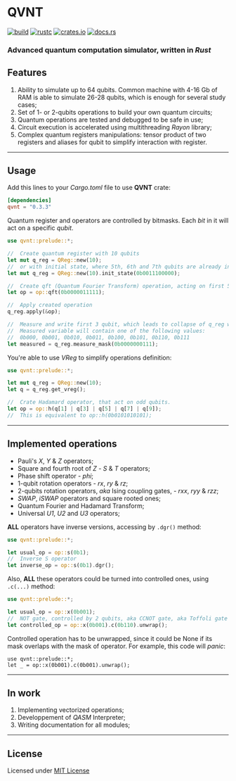 # QVNT

[![build](https://img.shields.io/github/workflow/status/MucTepDayH16/qvnt/Rust?style=for-the-badge&logo=github&label=build/tests)](https://github.com/MucTepDayH16/qvnt/actions/workflows/rust.yml)
[![rustc](https://img.shields.io/badge/rustc-1.40+-blue?style=for-the-badge&logo=rust)](https://www.rust-lang.org)
[![crates.io](https://img.shields.io/crates/v/qvnt?style=for-the-badge&logo=hackthebox&logoColor=white)](https://crates.io/crates/qvnt)
[![docs.rs](https://img.shields.io/docsrs/qvnt?style=for-the-badge&logo=rust)](https://docs.rs/qvnt/)

### Advanced quantum computation simulator, written in *Rust*


## Features
1. Ability to simulate up to 64 qubits.
   Common machine with 4-16 Gb of RAM is able to simulate 26-28 qubits, which is enough for several study cases;
2. Set of 1- or 2-qubits operations to build your own quantum circuits;
3. Quantum operations are tested and debugged to be safe in use;
4. Circuit execution is accelerated using multithreading *Rayon* library;
5. Complex quantum registers manipulations: tensor product of two registers and aliases for qubit to simplify interaction with register.

___
## Usage

Add this lines to your *Cargo.toml* file to use __QVNT__ crate:

```toml
[dependencies]
qvnt = "0.3.3"
```

Quantum register and operators are controlled by bitmasks.
Each *bit* in it will act on a specific *qubit*.

```rust
use qvnt::prelude::*;

//  Create quantum register with 10 qubits
let mut q_reg = QReg::new(10);
//  or with initial state, where 5th, 6th and 7th qubits are already in state |1>.
let mut q_reg = QReg::new(10).init_state(0b0011100000);

//  Create qft (Quantum Fourier Transform) operation, acting on first 5 qubits in q_reg.
let op = op::qft(0b0000011111);

//  Apply created operation
q_reg.apply(&op);

//  Measure and write first 3 qubit, which leads to collapse of q_reg wave function.
//  Measured variable will contain one of the following values:
//  0b000, 0b001, 0b010, 0b011, 0b100, 0b101, 0b110, 0b111
let measured = q_reg.measure_mask(0b0000000111);
```

You're able to use *VReg* to simplify operations definition:

```rust
use qvnt::prelude::*;

let mut q_reg = QReg::new(10);
let q = q_reg.get_vreg();

//  Crate Hadamard operator, that act on odd qubits.
let op = op::h(q[1] | q[3] | q[5] | q[7] | q[9]);
//  This is equivalent to op::h(0b0101010101);
```

___
## Implemented operations
* Pauli's *X*, *Y* & *Z* operators;
* Square and fourth root of *Z* - *S* & *T* operators;
* Phase shift operator - *phi*;
* 1-qubit rotation operators - *rx*, *ry* & *rz*;
* 2-qubits rotation operators, *aka* Ising coupling gates, - *rxx*, *ryy* & *rzz*;
* *SWAP*, *iSWAP* operators and square rooted ones;
* Quantum Fourier and Hadamard Transform;
* Universal *U1*, *U2* and *U3* operators;

__ALL__ operators have inverse versions, accessing by ```.dgr()``` method:
```rust
use qvnt::prelude::*;

let usual_op = op::s(0b1);
//  Inverse S operator
let inverse_op = op::s(0b1).dgr();
```

Also, __ALL__ these operators could be turned into controlled ones, using ```.c(...)``` method:
```rust
use qvnt::prelude::*;

let usual_op = op::x(0b001);
//  NOT gate, controlled by 2 qubits, aka CCNOT gate, aka Toffoli gate
let controlled_op = op::x(0b001).c(0b110).unwrap();
```
Controlled operation has to be unwrapped, since it could be None if its mask overlaps with the mask of operator.
For example, this code will *panic*:
```rust,should_panic,panics
use qvnt::prelude::*;
let _ = op::x(0b001).c(0b001).unwrap();
```

___
## In work
1. Implementing vectorized operations;
2. Developpement of *QASM* Interpreter;
3. Writing documentation for all modules;

___
## License
Licensed under [MIT License](LICENSE.md)